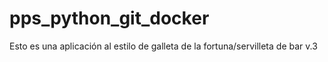 # pps_python_git_docker
Esto es una aplicación al estilo de galleta de la fortuna/servilleta de bar v.3